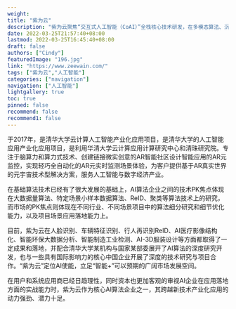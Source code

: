 ```yaml
---
weight: 
title: "紫为云"
description: "紫为云聚焦“交互式人工智能（CoAI）”全栈核心技术研发，在多模态算法、沉浸式计算、扩展现实、数据处理等方面掌握核心技术，首创“感知+算力”融合的“沉浸式AI引擎”，多项人工智能技术已达国际一流水平。"
date: 2022-03-25T21:57:40+08:00
lastmod: 2022-03-25T16:45:40+08:00
draft: false
authors: ["Cindy"]
featuredImage: "196.jpg"
link: "https://www.zeewain.com/"
tags: ["紫为云","人工智能"]
categories: ["navigation"]
navigation: ["人工智能"]
lightgallery: true
toc: true
pinned: false
recommend: false
recommend1: false
---
```

于2017年，是清华大学云计算人工智能产业化应用项目，是清华大学的人工智能应用产业化应用项目，是利用华清大学云计算应用计算研究中心和清珠研究院。专注于脑算力和算力式技术、创建链接微实创意的AR智能社区设计智能应用的AR元监控，实现轻巧全自动化的AR元实时监测场景体验，为客户提供基于AR真实世界的元宇宙技术型解决方案，服务人工智能与数字经济产业。

在基础算法技术已经有了很大发展的基础上，AI算法企业之间的技术PK焦点体现在大数据量算法、特定场景小样本数据算法、ReID、聚类等算法技术上的研究，而市场的PK焦点则体现在不同行业、不同场景项目中的算法细分研究和细节优化能力，以及项目场景应用落地能力上。

目前，紫为云在人脸识别、车辆特征识别、行人再识别ReID、AI医疗影像结构化、智能环保大数据分析、智能制造工业检测、AI-3D服装设计等方面都取得了一定成果和落地，并配合清华大学某机构与国家某部委展开了AI算法的深度研究开发，也与一些具有国际影响力的核心中国企业开展了深度的技术研究与项目合作。“紫为云”定位AI使能，立足“智能+”可以预期的广阔市场发展空间。

在用户和系统应用商已经日趋理性，同时资本也更加客观的审视AI企业在应用落地方面的实战能力时，紫为云作为核心AI算法企业之一，其跨越新技术产业化应用的动力强劲、潜力十足。

